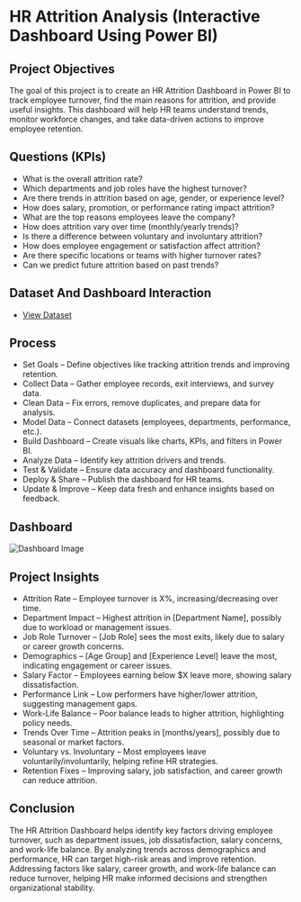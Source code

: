 # HR Attrition Analysis (Interactive Dashboard Using Power BI)
## Project Objectives
The goal of this project is to create an HR Attrition Dashboard in Power BI to track employee turnover, find the main reasons for attrition, and provide useful insights. This dashboard will help HR teams understand trends, monitor workforce changes, and take data-driven actions to improve employee retention.

## Questions (KPIs)
- What is the overall attrition rate?
- Which departments and job roles have the highest turnover?
- Are there trends in attrition based on age, gender, or experience level?
- How does salary, promotion, or performance rating impact attrition?
- What are the top reasons employees leave the company?
- How does attrition vary over time (monthly/yearly trends)?
- Is there a difference between voluntary and involuntary attrition?
- How does employee engagement or satisfaction affect attrition?
- Are there specific locations or teams with higher turnover rates?
- Can we predict future attrition based on past trends?

## Dataset And Dashboard Interaction
- <a href = "https://github.com/kolianiket1234/HR-Attrition-Dashboard/blob/main/HR_Analytics.csv"> View Dataset </a>


## Process
- Set Goals – Define objectives like tracking attrition trends and improving retention.
- Collect Data – Gather employee records, exit interviews, and survey data.
- Clean Data – Fix errors, remove duplicates, and prepare data for analysis.
- Model Data – Connect datasets (employees, departments, performance, etc.).
- Build Dashboard – Create visuals like charts, KPIs, and filters in Power BI.
- Analyze Data – Identify key attrition drivers and trends.
- Test & Validate – Ensure data accuracy and dashboard functionality.
- Deploy & Share – Publish the dashboard for HR teams.
- Update & Improve – Keep data fresh and enhance insights based on feedback.

## Dashboard

![Dashboard Image](https://github.com/user-attachments/assets/e7e33770-c088-41ec-aa67-2eff1465f25c)

## Project Insights

- Attrition Rate – Employee turnover is X%, increasing/decreasing over time.
- Department Impact – Highest attrition in [Department Name], possibly due to workload or management issues.
- Job Role Turnover – [Job Role] sees the most exits, likely due to salary or career growth concerns.
- Demographics – [Age Group] and [Experience Level] leave the most, indicating engagement or career issues.
- Salary Factor – Employees earning below $X leave more, showing salary dissatisfaction.
- Performance Link – Low performers have higher/lower attrition, suggesting management gaps.
- Work-Life Balance – Poor balance leads to higher attrition, highlighting policy needs.
- Trends Over Time – Attrition peaks in [months/years], possibly due to seasonal or market factors.
- Voluntary vs. Involuntary – Most employees leave voluntarily/involuntarily, helping refine HR strategies.
- Retention Fixes – Improving salary, job satisfaction, and career growth can reduce attrition.

## Conclusion

The HR Attrition Dashboard helps identify key factors driving employee turnover, such as department issues, job dissatisfaction, salary concerns, and work-life balance. By analyzing trends across demographics and performance, HR can target high-risk areas and improve retention. Addressing factors like salary, career growth, and work-life balance can reduce turnover, helping HR make informed decisions and strengthen organizational stability.
